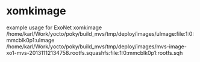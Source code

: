 xomkimage
=========


example usage for ExoNet
	 xomkimage /home/karl/Work/yocto/poky/build_mvs/tmp/deploy/images/uImage:file:1:0:mmcblk0p1:uImage /home/karl/Work/yocto/poky/build_mvs/tmp/deploy/images/mvs-image-xo1-mvs-20131112134758.rootfs.squashfs:file:1:0:mmcblk0p1:rootfs.sqh

